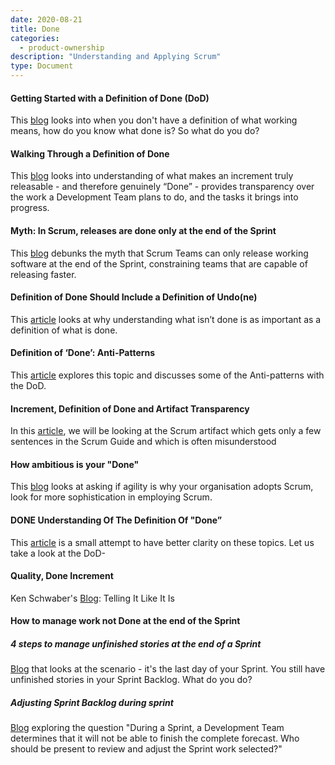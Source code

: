 ```yaml
---
date: 2020-08-21
title: Done
categories:
  - product-ownership
description: "Understanding and Applying Scrum"
type: Document
---
```

#### Getting Started with a Definition of Done (DoD)
This [blog](https://www.scrum.org/resources/blog/getting-started-definition-done-dod) looks into when you don't have a definition of what working means, how do you know what done is? So what do you do?

#### Walking Through a Definition of Done
This [blog](https://www.scrum.org/resources/blog/walking-through-definition-done) looks into understanding of what makes an increment truly releasable - and therefore genuinely “Done” - provides transparency over the work a Development Team plans to do, and the tasks it brings into progress.

#### Myth: In Scrum, releases are done only at the end of the Sprint
This [blog](https://www.scrum.org/resources/blog/myth-3-scrum-releases-are-done-only-end-sprint) debunks the myth that Scrum Teams can only release working software at the end of the Sprint, constraining teams that are capable of releasing faster.

#### Definition of Done Should Include a Definition of Undo(ne)
This [article](https://www.scrum.org/resources/blog/definition-done-should-include-definition-undone) looks at why understanding what isn’t done is as important as a definition of what is done.

#### Definition of ‘Done’: Anti-Patterns
This [article](https://medium.com/serious-scrum/definition-of-done-anti-patterns-18f2bfdf1083) explores this topic and discusses some of the Anti-patterns with the DoD.

#### Increment, Definition of Done and Artifact Transparency
In this [article](https://www.vivifyscrum.com/insights/increment-definition-of-done-and-artifact-transparency), we will be looking at the Scrum artifact which gets only a few sentences in the Scrum Guide and which is often misunderstood

#### How ambitious is your "Done"
This [blog](https://www.scrum.org/resources/blog/how-ambitious-your-done) looks at asking if agility is why your organisation adopts Scrum, look for more sophistication in employing Scrum.

#### DONE Understanding Of The Definition Of "Done”
This [article](https://www.scrum.org/resources/blog/done-understanding-definition-done) is a small attempt to have better clarity on these topics. Let us take a look at the DoD-

#### Quality, Done Increment
Ken Schwaber's [Blog](https://kenschwaber.wordpress.com/2015/10/05/quality-done-increment/): Telling It Like It Is

#### How to manage work not Done at the end of the Sprint
##### 4 steps to manage unfinished stories at the end of a Sprint
[Blog](https://medium.com/swlh/4-steps-to-manage-unfinished-stories-at-the-end-of-a-sprint-3b21edc16d55) that looks at the scenario - it's the last day of your Sprint. You still have unfinished stories in your Sprint Backlog. What do you do?

##### Adjusting Sprint Backlog during sprint
[Blog](https://www.scrum.org/forum/scrum-forum/31601/open-scrum-test-question-discussion-adjusting-sprint-backlog-during-sprint) exploring the question "During a Sprint, a Development Team determines that it will not be able to finish the complete forecast. Who should be present to review and adjust the Sprint work selected?"
